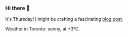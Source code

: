 ### Hi there :wave:

It's Thursday! I might be crafting a fascinating [blog post](https://www.benjaminwuethrich.dev).

Weather in Toronto: sunny, at +3°C.

